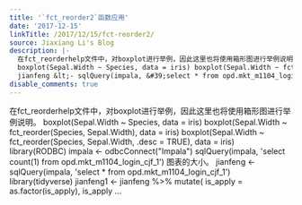 ```yaml
---
title: '`fct_reorder2`函数应用'
date: '2017-12-15'
linkTitle: /2017/12/15/fct-reorder2/
source: Jiaxiang Li's Blog
description: |-
  在fct_reorderhelp文件中，对boxplot进行举例，因此这里也将使用箱形图进行举例说明。
  boxplot(Sepal.Width ~ Species, data = iris) boxplot(Sepal.Width ~ fct_reorder(Species, Sepal.Width), data = iris) boxplot(Sepal.Width ~ fct_reorder(Species, Sepal.Width, .desc = TRUE), data = iris) library(RODBC) impala &lt;- odbcConnect(&quot;Impala&quot;) sqlQuery(impala, &#39;select count(1) from opd.mkt_m1104_login_cjf_1&#39;) 图表的大小。
  jianfeng &lt;- sqlQuery(impala, &#39;select * from opd.mkt_m1104_login_cjf_1&#39;) library(tidyverse) jianfeng1 &lt;- jianfeng %&gt;% mutate( is_apply = as.factor(is_apply), is_apply  ...
disable_comments: true
---
```

在fct_reorderhelp文件中，对boxplot进行举例，因此这里也将使用箱形图进行举例说明。
boxplot(Sepal.Width ~ Species, data = iris) boxplot(Sepal.Width ~ fct_reorder(Species, Sepal.Width), data = iris) boxplot(Sepal.Width ~ fct_reorder(Species, Sepal.Width, .desc = TRUE), data = iris) library(RODBC) impala &lt;- odbcConnect(&quot;Impala&quot;) sqlQuery(impala, &#39;select count(1) from opd.mkt_m1104_login_cjf_1&#39;) 图表的大小。
jianfeng &lt;- sqlQuery(impala, &#39;select * from opd.mkt_m1104_login_cjf_1&#39;) library(tidyverse) jianfeng1 &lt;- jianfeng %&gt;% mutate( is_apply = as.factor(is_apply), is_apply  ...